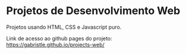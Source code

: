 # Projetos de Desenvolvimento Web
Projetos usando HTML, CSS e Javascript puro.

Link de acesso ao github pages do projeto: https://gabristle.github.io/projects-web/
